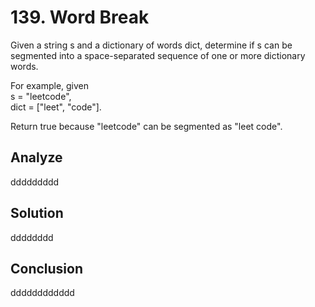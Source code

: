 # 139. Word Break 

Given a string s and a dictionary of words dict, determine if s can be segmented into a space-separated sequence of one or more dictionary words.

For example, given  
s = "leetcode",  
dict = ["leet", "code"].

Return true because "leetcode" can be segmented as "leet code".


## Analyze

ddddddddd

## Solution

dddddddd

## Conclusion

dddddddddddd